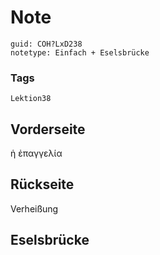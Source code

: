 # Note
```
guid: COH?LxD238
notetype: Einfach + Eselsbrücke
```

### Tags
```
Lektion38
```

## Vorderseite
ἡ ἐπαγγελία

## Rückseite
Verheißung

## Eselsbrücke

